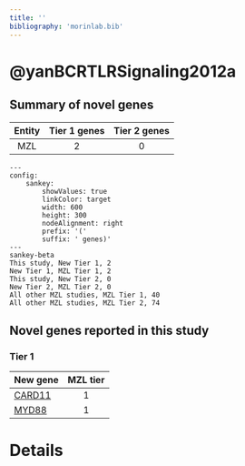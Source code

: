 ```yaml
---
title: ''
bibliography: 'morinlab.bib'
---
```


# @yanBCRTLRSignaling2012a
## Summary of novel genes

|Entity| Tier 1 genes| Tier 2 genes|
|:-:|:-:|:-:|
|MZL|2|0|
```mermaid
---
config:
    sankey:
        showValues: true
        linkColor: target
        width: 600
        height: 300
        nodeAlignment: right
        prefix: '('
        suffix: ' genes)'
---
sankey-beta
This study, New Tier 1, 2
New Tier 1, MZL Tier 1, 2
This study, New Tier 2, 0
New Tier 2, MZL Tier 2, 0
All other MZL studies, MZL Tier 1, 40
All other MZL studies, MZL Tier 2, 74
```

## Novel genes reported in this study

### Tier 1
|New gene|MZL tier|
|:-|:-:|
|[CARD11](../CARD11)|1 |
|[MYD88](../MYD88)|1 |


# Details

